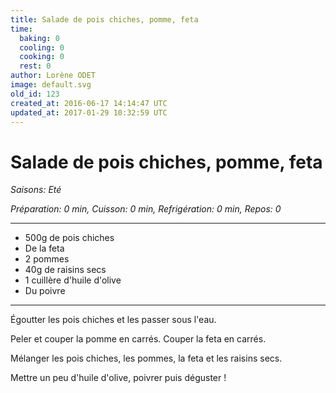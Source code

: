 ```yaml
---
title: Salade de pois chiches, pomme, feta
time:
  baking: 0
  cooling: 0
  cooking: 0
  rest: 0
author: Lorène ODET
image: default.svg
old_id: 123
created_at: 2016-06-17 14:14:47 UTC
updated_at: 2017-01-29 10:32:59 UTC
---
```


# Salade de pois chiches, pomme, feta

_Saisons: Eté_

_Préparation: 0 min, Cuisson: 0 min, Refrigération: 0 min, Repos: 0_

---

- 500g de pois chiches
- De la feta
- 2 pommes
- 40g de raisins secs
- 1 cuillère d'huile d'olive
- Du poivre

---

Égoutter les pois chiches et les passer sous l'eau.

Peler et couper la pomme en carrés. Couper la feta en carrés.

Mélanger les pois chiches, les pommes, la feta et les raisins secs.

Mettre un peu d'huile d'olive, poivrer puis déguster !
